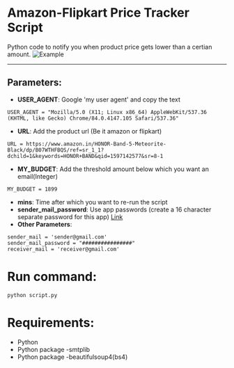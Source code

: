 # Amazon-Flipkart Price Tracker Script
Python code to notify you when product price gets lower than a certian amount.
![Example](/assets/images/tux.png)
___
## Parameters:
* **USER_AGENT**: Google 'my user agent' and copy the text
```
USER_AGENT = "Mozilla/5.0 (X11; Linux x86_64) AppleWebKit/537.36 (KHTML, like Gecko) Chrome/84.0.4147.105 Safari/537.36"
```
* **URL**: Add the product url (Be it amazon or flipkart)
```
URL = https://www.amazon.in/HONOR-Band-5-Meteorite-Black/dp/B07WTHFBQS/ref=sr_1_1?dchild=1&keywords=HONOR+BAND&qid=1597142577&sr=8-1
```
* **MY_BUDGET**: Add the threshold amount below which you want an email(Integer)
 ```
MY_BUDGET = 1899
```
* **mins**: Time after which you want to re-run the script
* **sender_mail_password**: Use app passwords (create a 16 character separate password for this app) [Link](https://myaccount.google.com/apppasswords)
* **Other Parameters**: 
```
sender_mail = 'sender@gmail.com'
sender_mail_password = "################"
receiver_mail = 'receiver@gmail.com'
```

# Run command:
```
python script.py
```
# Requirements:
* Python
* Python package -smtplib
* Python package -beautifulsoup4(bs4)
